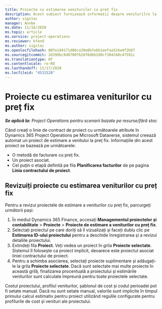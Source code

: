 ```yaml
---
title: Proiecte cu estimarea veniturilor cu preț fix
description: Acest subiect furnizează informații despre veniturilro la preț fix în proiecte.
author: sigitac
manager: Annbe
ms.date: 11/16/2020
ms.topic: article
ms.service: project-operations
ms.reviewer: kfend
ms.author: sigitac
ms.openlocfilehash: 80fe1d4171d80ca39e8b7ebb1eefaa524a4f2b07
ms.sourcegitcommit: 2d399bc9d07807626f0d6b2d0cf304240c47591c
ms.translationtype: HT
ms.contentlocale: ro-RO
ms.lasthandoff: 11/17/2020
ms.locfileid: "4531528"
---
```

# <a name="fixed-price-revenue-estimate-projects"></a>Proiecte cu estimarea veniturilor cu preț fix 

_**Se aplică la:** Project Operations pentru scenarii bazate pe resurse/fără stoc_

Când creați o linie de contract de proiect cu următoarele atribute în Dynamics 365 Project Operations pe Microsoft Dataverse, sistemul creează automat un proiect de estimare a venitului la preț fix. Informațiile din acest proiect se bazează pe următoarele:

  - O metodă de facturare cu preț fix.
  - Un proiect asociat.
  - Cel puțin o etapă definită pe fila **Planificarea facturilor** de pe pagina **Linia contractului de proiect**.

## <a name="review-fixed-price-revenue-estimates-projects"></a>Revizuiți proiecte cu estimarea veniturilor cu preț fix
Pentru a revizui proiectele de estimare a veniturilor cu preț fix, parcurgeți următorii pași:

1. În mediul Dynamics 365 Finance, accesați **Managementul proiectelor și contabilitate** > **Proiecte** > **Proiecte de estimare a veniturilor cu preț fix**.
2. Selectați proiectul pe care doriți să îl vizualizați și faceți dublu clic pe **Estimarea ID-ului proiectului** pentru a deschide înregistrarea și a revizui detaliile proiectului.
3. Extindeți fila **Proiect**. Veți vedea un proiect în grila **Proiecte selectate**. Sistemul îl folosește ca proiect implicit, deoarece este proiectul asociat liniei contractului de proiect. 
4. Pentru a schimba asocierea, selectați proiecte suplimentare și adăugați-le la grila **Proiecte selectate**. Dacă sunt selectate mai multe proiecte în această grilă, finalizarea procentuală a proiectului și estimările veniturilor sunt calculate împreună pentru toate proiectele selectate.

  Costul proiectului, profilul veniturilor, șablonul de cost și codul perioadei pot fi setate manual. Dacă nu sunt setate manual, valorile sunt implicite în timpul primului calcul estimativ pentru proiect utilizând regulile configurate pentru profilurile de cost și venituri ale proiectului.

